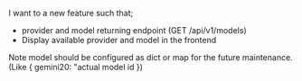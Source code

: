 I want to a new feature such that;

- provider and model returning endpoint (GET /api/v1/models)
- Display available provider and model in the frontend

Note model should be configured as dict or map for the future maintenance.
(Like { gemini20: "actual model id })